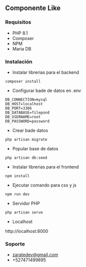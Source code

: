 ## Componente Like

### Requisitos

- PHP 8.1
- Composer
- NPM
- Maria DB

### Instalación

- Instalar librerias para el backend

```
composer install
```

- Configurar bade de datos en .env

```
DB_CONNECTION=mysql
DB_HOST=localhost
DB_PORT=3306
DB_DATABASE=filepond
DB_USERNAME=root
DB_PASSWORD=password
```

- Crear bade datos

```
php artisan migrate
```

- Popular base de datos

```
php artisan db:seed
```

- Instalar librerias para el frontend

```
npm install
```

- Ejecutar comando para css y js

```
npm run dev
```

- Servidor PHP

```
php artisan serve
```

- Localhost

http://localhost:8000

### Soporte

- zaratedev@gmail.com
- +527471499895
